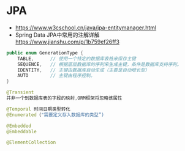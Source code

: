 # JPA

- https://www.w3cschool.cn/java/jpa-entitymanager.html
- Spring Data JPA中常用的注解详解 https://www.jianshu.com/p/1b759ef26ff3

```java
public enum GenerationType {    
    TABLE,      // 使用一个特定的数据库表格来保存主键
    SEQUENCE,   // 根据底层数据库的序列来生成主键，条件是数据库支持序列。  
    IDENTITY,   // 主键由数据库自动生成（主要是自动增长型）   
    AUTO        // 主键由程序控制。
}

@Transient 
并非一个到数据库表的字段的映射,ORM框架将忽略该属性

@Temporal 时间日期类型转化
@Enumerated（"需要定义存入数据库的类型”)

@Embedded
@Embeddable

@ElementCollection
```
